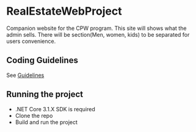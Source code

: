 
# RealEstateWebProject
Companion website for the CPW program. This site will
shows what the admin sells. There will be section(Men, women, kids) to be separated
for users convenience.

## Coding Guidelines
See [Guidelines](CodeGuidelines.md)

## Running the project
- .NET Core 3.1.X SDK is required
- Clone the repo
- Build and run the project

